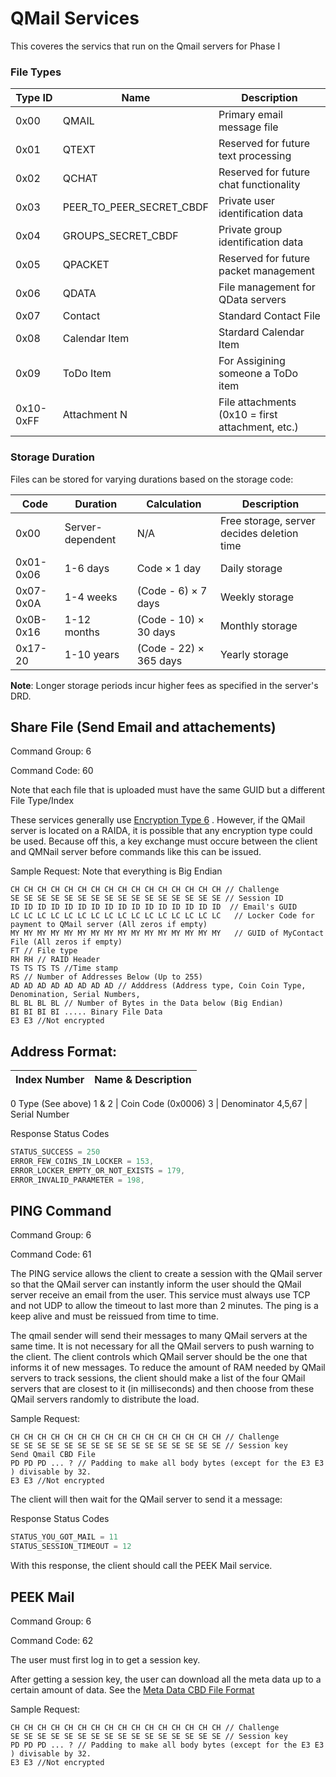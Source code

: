 # QMail Services
This coveres the servics that run on the Qmail servers for Phase I


### File Types

| Type ID | Name | Description |
|---------|------|-------------|
| 0x00 | QMAIL | Primary email message file |
| 0x01 | QTEXT | Reserved for future text processing |
| 0x02 | QCHAT | Reserved for future chat functionality |
| 0x03 | PEER_TO_PEER_SECRET_CBDF | Private user identification data |
| 0x04 | GROUPS_SECRET_CBDF | Private group identification data |
| 0x05 | QPACKET | Reserved for future packet management |
| 0x06 | QDATA | File management for QData servers |
| 0x07 | Contact | Standard Contact File|
| 0x08 | Calendar Item | Stardard Calendar Item |
| 0x09 | ToDo Item | For Assigining someone a ToDo item |
| 0x10-0xFF | Attachment N | File attachments (0x10 = first attachment, etc.) |

### Storage Duration
Files can be stored for varying durations based on the storage code:

| Code | Duration | Calculation | Description |
|------|----------|-------------|-------------|
| 0x00 | Server-dependent | N/A | Free storage, server decides deletion time |
| 0x01-0x06 | 1-6 days | Code × 1 day | Daily storage |
| 0x07-0x0A | 1-4 weeks | (Code - 6) × 7 days | Weekly storage |
| 0x0B-0x16 | 1-12 months | (Code - 10) × 30 days | Monthly storage |
| 0x17-20 | 1-10 years | (Code - 22) × 365 days | Yearly storage |

**Note**: Longer storage periods incur higher fees as specified in the server's DRD.


## Share File (Send Email and attachements)
Command Group: 6

Command Code: 60

Note that each file that is uploaded must have the same GUID but a different File Type/Index

These services generally use [Encryption Type 6](https://github.com/worthingtonse/client-prompts/blob/main/CONTEXT/request-header-format-for-256-bit-encryption.md#encryption-type-6) . However, if the QMail server is located on a RAIDA, it is possible that any encryption type could be used. Because off this, a key exchange must occure between the client and QMNail server before commands like this can be issued. 

Sample Request:
Note that everything is Big Endian
```
CH CH CH CH CH CH CH CH CH CH CH CH CH CH CH CH // Challenge
SE SE SE SE SE SE SE SE SE SE SE SE SE SE SE SE // Session ID
ID ID ID ID ID ID ID ID ID ID ID ID ID ID ID ID  // Email's GUID
LC LC LC LC LC LC LC LC LC LC LC LC LC LC LC LC   // Locker Code for payment to QMail server (All zeros if empty)
MY MY MY MY MY MY MY MY MY MY MY MY MY MY MY MY   // GUID of MyContact File (All zeros if empty)
FT // File type
RH RH // RAID Header
TS TS TS TS //Time stamp
RS // Number of Addresses Below (Up to 255)
AD AD AD AD AD AD AD AD // Adddress (Address type, Coin Coin Type, Denomination, Serial Numbers, 
BL BL BL BL // Number of Bytes in the Data below (Big Endian)
BI BI BI BI ..... Binary File Data
E3 E3 //Not encrypted
```

## Address Format:
Index Number | Name & Description
---| ---
0 Type (See above)
1 & 2 | Coin Code (0x0006)
3 | Denominator
4,5,67 | Serial Number


Response Status Codes
```C
STATUS_SUCCESS = 250
ERROR_FEW_COINS_IN_LOCKER = 153,
ERROR_LOCKER_EMPTY_OR_NOT_EXISTS = 179,
ERROR_INVALID_PARAMETER = 198,

```


## PING Command
Command Group: 6

Command Code: 61

The PING service allows the client to create a session with the QMail server so that the QMail server can instantly  inform the user should the QMail server receive an email from the user. This service must always use TCP and not UDP to allow the timeout to last more than 2 minutes. The ping is a keep alive and must be reissued from time to time. 

The qmail sender will send their messages to many QMail servers at the same time. It is not necessary for all the QMail servers to push warning to the client. The client controls which QMail server should be the one that informs it of new messages. To reduce the amount of RAM needed by QMail servers to track sessions, the client should make a list of the four QMail servers that are closest to it (in milliseconds) and then choose from these QMail servers randomly to distribute the load. 

Sample Request:
```
CH CH CH CH CH CH CH CH CH CH CH CH CH CH CH CH // Challenge
SE SE SE SE SE SE SE SE SE SE SE SE SE SE SE SE // Session key
Send Qmail CBD File
PD PD PD ... ? // Padding to make all body bytes (except for the E3 E3 ) divisable by 32.
E3 E3 //Not encrypted
```

The client will then wait for the QMail server to send it a message:

Response Status Codes
```C
STATUS_YOU_GOT_MAIL = 11
STATUS_SESSION_TIMEOUT = 12
```
With this response, the client should call the PEEK Mail service. 

## PEEK Mail
Command Group: 6

Command Code: 62

The user must first log in to get a session key. 

After getting a session key, the user can download all the meta data up to a certain amount of data. See the [Meta Data CBD File Format](meta-file-format.md )

Sample Request:
```
CH CH CH CH CH CH CH CH CH CH CH CH CH CH CH CH // Challenge
SE SE SE SE SE SE SE SE SE SE SE SE SE SE SE SE // Session key
PD PD PD ... ? // Padding to make all body bytes (except for the E3 E3 ) divisable by 32.
E3 E3 //Not encrypted
```




